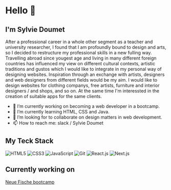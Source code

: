 # Hello 👋

## I'm Sylvie Doumet 

After a professional career in a whole other segment as a teacher and university researcher, I found that I am profoundly bound to design and arts, so I decided to restructure my professional skills in a new fulling way. Travelling abroad since yougest age and living in many different foreign countries has influenced my view on different cultural contexts, artistic traditions and gustos which I would like to integrate in my personal way of designing websites. 
Inspiration through an exchange with artists, designers and web designers from different fields would be my aim. 
I would like to design websites for clothing companys, free artists, furniture and interior designers / and shops, and so on. At the same time I'm interessted in the creation of suitable apps for the same clients. 

- 🔭 I’m currently working on becoming a web developer in a bootcamp.
- 🌱 I’m currently learning HTML, CSS and Java. 
- 👯 I’m looking for to collaborate on design matters in web development. 
- 📫 How to reach me: slack / Sylvie Doumet 

## My Teck Stack
![HTML5](https://img.shields.io/badge/-HTML5-%23E44D27?style=flat-square&logo=html5&logoColor=ffffff)
![CSS3](https://img.shields.io/badge/-CSS3-%231572B6?style=flat-square&logo=css3)
![JavaScript](https://img.shields.io/badge/-JavaScript-%23F7DF1C?style=flat-square&logo=javascript&logoColor=000000&labelColor=%23F7DF1C&color=%23FFCE5A)
![Git](https://img.shields.io/badge/-Git-%23F05032?style=flat-square&logo=git&logoColor=%23ffffff)
![React.js](https://img.shields.io/badge/-React.js-%23282C34?style=flat-square&logo=react)
![Next.js](https://img.shields.io/badge/-Next.js-%23000000?style=flat-square&logo=nextdotjs)

## Currently working on 

[Neue Fische bootcamp](https://github.com/neuefische/hh-web-24-3)
